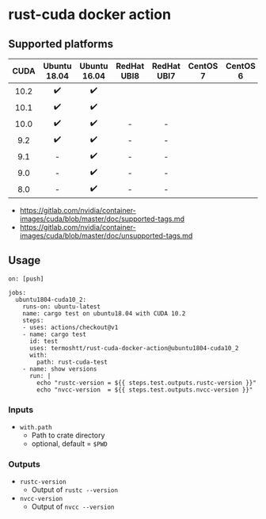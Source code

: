 # rust-cuda docker action

Supported platforms
--------------------

|CUDA | Ubuntu 18.04 | Ubuntu 16.04 | RedHat UBI8 | RedHat UBI7 | CentOS 7 | CentOS 6 |
|:---:|:------------:|:------------:|:-----------:|:-----------:|:--------:|:--------:|
|10.2 | ✔️            |  ✔️           |             |             |          |          |
|10.1 | ✔️            |  ✔️           |             |             |          |          |
|10.0 | ✔️            |  ✔️           | -           | -           |          |          |
|9.2  | ✔️            |  ✔️           | -           | -           |          |          |
|9.1  | -            |  ✔️           | -           | -           |          |          |
|9.0  | -            |  ✔️           | -           | -           |          |          |
|8.0  | -            |  ✔️           | -           | -           |          |          |

- https://gitlab.com/nvidia/container-images/cuda/blob/master/doc/supported-tags.md
- https://gitlab.com/nvidia/container-images/cuda/blob/master/doc/unsupported-tags.md

Usage
------

```
on: [push]

jobs:
  ubuntu1804-cuda10_2:
    runs-on: ubuntu-latest
    name: cargo test on ubuntu18.04 with CUDA 10.2
    steps:
    - uses: actions/checkout@v1
    - name: cargo test
      id: test
      uses: termoshtt/rust-cuda-docker-action@ubuntu1804-cuda10_2
      with:
        path: rust-cuda-test
    - name: show versions
      run: |
        echo "rustc-version = ${{ steps.test.outputs.rustc-version }}"
        echo "nvcc-version  = ${{ steps.test.outputs.nvcc-version }}"
```

### Inputs

- `with.path`
  - Path to crate directory
  - optional, default = `$PWD`

### Outputs
- `rustc-version`
  - Output of `rustc --version`
- `nvcc-version`
  - Output of `nvcc --version`
